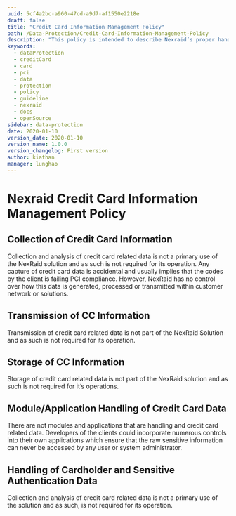 ```yaml
---
uuid: 5cf4a2bc-a960-47cd-a9d7-af1550e2218e
draft: false
title: "Credit Card Information Management Policy"
path: /Data-Protection/Credit-Card-Information-Management-Policy
description: "This policy is intended to describe Nexraid’s proper handling of credit card transactions processed through automated systems and/or manual procedures."
keywords: 
  - dataProtection
  - creditCard
  - card
  - pci
  - data
  - protection
  - policy
  - guideline
  - nexraid
  - docs
  - openSource
sidebar: data-protection
date: 2020-01-10
version_date: 2020-01-10
version_name: 1.0.0
version_changelog: First version
author: kiathan
manager: lunghao
---
```


# Nexraid Credit Card Information Management Policy
## Collection of Credit Card Information
Collection and analysis of credit card related data is not a primary use of the NexRaid solution and as such is not required for its operation. Any capture of credit card data is accidental and usually implies that the codes by the client is failing PCI compliance. However, NexRaid has no control over how this data is generated, processed or transmitted within customer network or solutions.


## Transmission of CC Information
Transmission of credit card related data is not part of the NexRaid Solution and as such is not required for its operation.

## Storage of CC Information
Storage of credit card related data is not part of the NexRaid solution and as such is not required for it’s operations. 


## Module/Application Handling of Credit Card Data
There are not modules and applications that are handling and credit card related data. Developers of the clients could incorporate numerous controls into their own applications which ensure that the raw sensitive information can never be accessed by any user or system administrator.


## Handling of Cardholder and Sensitive Authentication Data
Collection and analysis of credit card related data is not a primary use of the solution and as such, is not required for its operation. 

